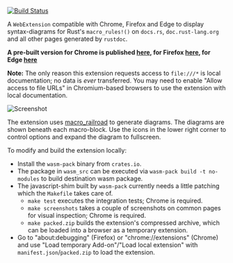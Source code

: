 [![Build Status](https://travis-ci.org/lukaslueg/macro_railroad_ext.svg?branch=master)](https://travis-ci.org/lukaslueg/macro_railroad_ext)

A `WebExtension` compatible with Chrome, Firefox and Edge to display syntax-diagrams for Rust's `macro_rules!()` on `docs.rs`, `doc.rust-lang.org` and all other pages generated by `rustdoc`.

**A pre-built version for Chrome is published [here](https://chrome.google.com/webstore/detail/macrorailroad/jeinhnlccpembeoccdhdpnolnmkfcblp), for Firefox [here](https://addons.mozilla.org/en-US/firefox/addon/macro_railroad/), for Edge [here](https://microsoftedge.microsoft.com/addons/detail/falpndjdhnafmnjajiooahgjlimgjjjk)**

**Note:** The only reason this extension requests access to `file:///*` is local documentation; no data is *ever* transferred. You may need to enable "Allow access to file URLs" in Chromium-based browsers to use the extension with local documentation. 

![Screenshot](./var/screenshot4.png)

The extension uses [macro_railroad](https://github.com/lukaslueg/macro_railroad) to generate diagrams. The diagrams are shown beneath each macro-block. Use the icons in the lower right corner to control options and expand the diagram to fullscreen.

To modify and build the extension locally:

* Install the `wasm-pack` binary from `crates.io`.
* The package in `wasm_src` can be executed via `wasm-pack build -t no-modules` to build destination wasm package.
* The javascript-shim built by `wasm-pack` currently needs a little patching which the `Makefile` takes care of.
  * `make test` executes the integration tests; Chrome is required.
  * `make screenshots` takes a couple of screenshots on common pages for visual inspection; Chrome is required.
  * `make packed.zip` builds the extension's compressed archive, which can be loaded into a browser as a temporary extension.
* Go to "about:debugging" (Firefox) or "chrome://extensions" (Chrome) and use "Load temporary Add-on"/"Load local extension" with `manifest.json`/`packed.zip` to load the extension. 
